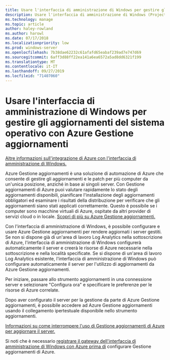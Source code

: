 ```yaml
---
title: Usare l'interfaccia di amministrazione di Windows per gestire gli aggiornamenti del sistema operativo con Azure Gestione aggiornamenti
description: Usare l'interfaccia di amministrazione di Windows (Project Honolulu) per configurare Gestione aggiornamenti di Azure per gestire gli aggiornamenti del sistema operativo.
ms.technology: manage
ms.topic: article
author: haley-rowland
ms.author: harowl
ms.date: 07/17/2018
ms.localizationpriority: low
ms.prod: windows-server
ms.openlocfilehash: 7b38dae62232c61afafd65eabaf239ad7e747d69
ms.sourcegitcommit: 6aff3d88ff22ea141a6ea6572a5ad8dd6321f199
ms.translationtype: MT
ms.contentlocale: it-IT
ms.lasthandoff: 09/27/2019
ms.locfileid: "71407060"
---
```

# <a name="use-windows-admin-center-to-manage-operating-system-updates-with-azure-update-management"></a>Usare l'interfaccia di amministrazione di Windows per gestire gli aggiornamenti del sistema operativo con Azure Gestione aggiornamenti

[Altre informazioni sull'integrazione di Azure con l'interfaccia di amministrazione di Windows.](../plan/azure-integration-options.md)

Azure Gestione aggiornamenti è una soluzione di automazione di Azure che consente di gestire gli aggiornamenti e le patch per più computer da un'unica posizione, anziché in base ai singoli server. Con Gestione aggiornamenti di Azure puoi valutare rapidamente lo stato degli aggiornamenti disponibili, pianificare l'installazione degli aggiornamenti obbligatori ed esaminare i risultati della distribuzione per verificare che gli aggiornamenti siano stati applicati correttamente. Questo è possibile se i computer sono macchine virtuali di Azure, ospitate da altri provider di servizi cloud o in locale. [Scopri di più su Azure Gestione aggiornamenti.](https://docs.microsoft.com/azure/automation/automation-update-management)

Con l'interfaccia di amministrazione di Windows, è possibile configurare e usare Azure Gestione aggiornamenti per rendere aggiornati i server gestiti. Se non si dispone già di un'area di lavoro Log Analytics nella sottoscrizione di Azure, l'interfaccia di amministrazione di Windows configurerà automaticamente il server e creerà le risorse di Azure necessarie nella sottoscrizione e nella località specificate. Se si dispone di un'area di lavoro Log Analytics esistente, l'interfaccia di amministrazione di Windows può configurare automaticamente il server per l'utilizzo di aggiornamenti da Azure Gestione aggiornamenti.  

Per iniziare, passare allo strumento aggiornamenti in una connessione server e selezionare "Configura ora" e specificare le preferenze per le risorse di Azure correlate. 

Dopo aver configurato il server per la gestione da parte di Azure Gestione aggiornamenti, è possibile accedere ad Azure Gestione aggiornamenti usando il collegamento ipertestuale disponibile nello strumento aggiornamenti. 

[Informazioni su come interrompere l'uso di Gestione aggiornamenti di Azure per aggiornare il server.](azure-monitor.md#disabling-monitoring)

Si noti che è necessario [registrare il gateway dell'interfaccia di amministrazione di Windows con Azure prima di](../configure/azure-integration.md) configurare Gestione aggiornamenti di Azure.

